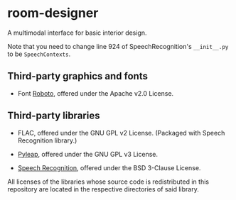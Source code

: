 # room-designer
A multimodal interface for basic interior design.

Note that you need to change line 924 of SpeechRecognition's ```__init__.py``` to be `SpeechContexts`.

## Third-party graphics and fonts

- Font [Roboto](https://www.fontsquirrel.com/fonts/roboto), offered under the Apache v2.0 License.

## Third-party libraries

- FLAC, offered under the GNU GPL v2 License. (Packaged with Speech Recognition library.)

- [Pyleap](https://github.com/eranegozy/pyleap), offered under the GNU GPL v3 License.

- [Speech Recognition](https://github.com/Uberi/speech_recognition), offered under the BSD 3-Clause License.

All licenses of the libraries whose source code is redistributed in this repository are located in the respective directories of said library.
